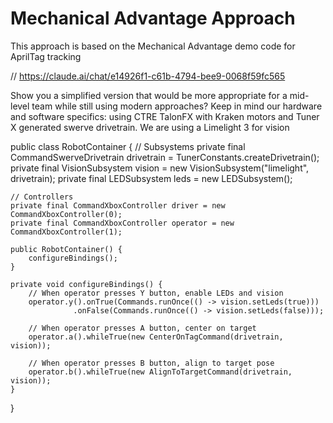 # Mechanical Advantage Approach

This approach is based on the Mechanical Advantage demo code for AprilTag tracking

// https://claude.ai/chat/e14926f1-c61b-4794-bee9-0068f59fc565

Show you a simplified version that would be more appropriate for a mid-level team while still using modern approaches? Keep in mind our hardware and software specifics: using CTRE TalonFX with Kraken motors and Tuner X generated swerve drivetrain. We are using a Limelight 3 for vision


public class RobotContainer {
    // Subsystems
    private final CommandSwerveDrivetrain drivetrain = TunerConstants.createDrivetrain();
    private final VisionSubsystem vision = new VisionSubsystem("limelight", drivetrain);
    private final LEDSubsystem leds = new LEDSubsystem();

    // Controllers
    private final CommandXboxController driver = new CommandXboxController(0);
    private final CommandXboxController operator = new CommandXboxController(1);

    public RobotContainer() {
        configureBindings();
    }

    private void configureBindings() {
        // When operator presses Y button, enable LEDs and vision
        operator.y().onTrue(Commands.runOnce(() -> vision.setLeds(true)))
                  .onFalse(Commands.runOnce(() -> vision.setLeds(false)));

        // When operator presses A button, center on target
        operator.a().whileTrue(new CenterOnTagCommand(drivetrain, vision));

        // When operator presses B button, align to target pose
        operator.b().whileTrue(new AlignToTargetCommand(drivetrain, vision));
    }
}
